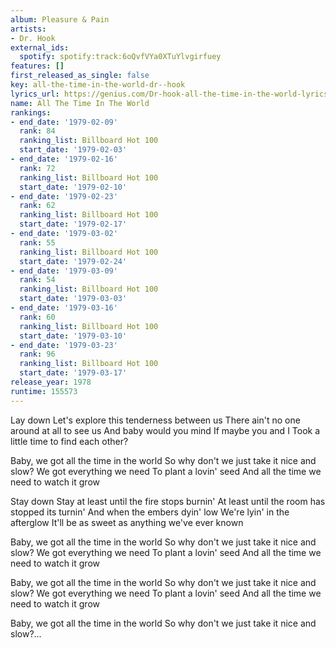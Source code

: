 ```yaml
---
album: Pleasure & Pain
artists:
- Dr. Hook
external_ids:
  spotify: spotify:track:6oQvfVYa0XTuYlvgirfuey
features: []
first_released_as_single: false
key: all-the-time-in-the-world-dr--hook
lyrics_url: https://genius.com/Dr-hook-all-the-time-in-the-world-lyrics
name: All The Time In The World
rankings:
- end_date: '1979-02-09'
  rank: 84
  ranking_list: Billboard Hot 100
  start_date: '1979-02-03'
- end_date: '1979-02-16'
  rank: 72
  ranking_list: Billboard Hot 100
  start_date: '1979-02-10'
- end_date: '1979-02-23'
  rank: 62
  ranking_list: Billboard Hot 100
  start_date: '1979-02-17'
- end_date: '1979-03-02'
  rank: 55
  ranking_list: Billboard Hot 100
  start_date: '1979-02-24'
- end_date: '1979-03-09'
  rank: 54
  ranking_list: Billboard Hot 100
  start_date: '1979-03-03'
- end_date: '1979-03-16'
  rank: 60
  ranking_list: Billboard Hot 100
  start_date: '1979-03-10'
- end_date: '1979-03-23'
  rank: 96
  ranking_list: Billboard Hot 100
  start_date: '1979-03-17'
release_year: 1978
runtime: 155573
---
```

Lay down
Let's explore this tenderness between us
There ain't no one around at all to see us
And baby would you mind
If maybe you and I
Took a little time to find each other?

Baby, we got all the time in the world
So why don't we just take it nice and slow?
We got everything we need
To plant a lovin' seed
And all the time we need to watch it grow

Stay down
Stay at least until the fire stops burnin'
At least until the room has stopped its turnin'
And when the embers dyin' low
We're lyin' in the afterglow
It'll be as sweet as anything we've ever known

Baby, we got all the time in the world
So why don't we just take it nice and slow?
We got everything we need
To plant a lovin' seed
And all the time we need to watch it grow

Baby, we got all the time in the world
So why don't we just take it nice and slow?
We got everything we need
To plant a lovin' seed
And all the time we need to watch it grow

Baby, we got all the time in the world
So why don't we just take it nice and slow?...
